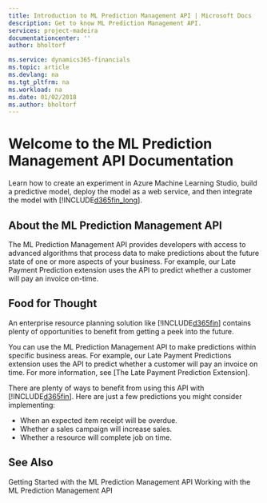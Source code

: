 ```yaml
---
title: Introduction to ML Prediction Management API | Microsoft Docs
description: Get to know ML Prediction Management API.
services: project-madeira
documentationcenter: ''
author: bholtorf

ms.service: dynamics365-financials
ms.topic: article
ms.devlang: na
ms.tgt_pltfrm: na
ms.workload: na
ms.date: 01/02/2018
ms.author: bholtorf
---
```


# Welcome to the ML Prediction Management API Documentation
Learn how to create an experiment in Azure Machine Learning Studio, build a predictive model, deploy the model as a web service, and then integrate the model with [!INCLUDE[d365fin_long](../includes/d365fin_long_md.md)].

## About the ML Prediction Management API
The ML Prediction Management API provides developers with access to advanced algorithms that process data to make predictions about the future state of one or more aspects of your business. For example, our Late Payment Prediction extension uses the API to predict whether a customer will pay an invoice on-time.

## Food for Thought
An enterprise resource planning solution like [!INCLUDE[d365fin](../includes/d365fin_md.md)] contains plenty of opportunities to benefit from getting a peek into the future.

You can use the ML Prediction Management API to make predictions within specific business areas. For example, our Late Payment Predictions extension uses the API to predict whether a customer will pay an invoice on time. For more information, see [The Late Payment Prediction Extension]. 

There are plenty of ways to benefit from using this API with [!INCLUDE[d365fin](../includes/d365fin_md.md)]. Here are just a few predictions you might consider implementing:

* When an expected item receipt will be overdue.
* Whether a sales campaign will increase sales.
* Whether a resource will complete job on time.

## See Also
Getting Started with the ML Prediction Management API
Working with the ML Prediction Management API



